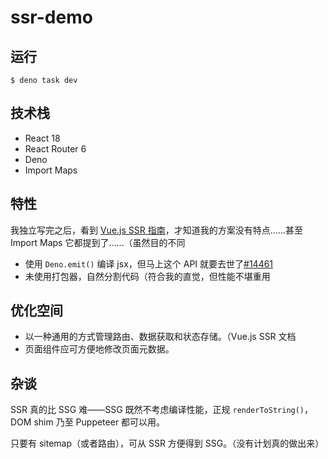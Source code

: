 # ssr-demo

## 运行

```console
$ deno task dev
```

## 技术栈

- React 18
- React Router 6
- Deno
- Import Maps

## 特性

我独立写完之后，看到
[Vue.js SSR 指南](https://staging-cn.vuejs.org/guide/scaling-up/ssr.html#basic-tutorial)，才知道我的方案没有特点……甚至
Import Maps 它都提到了……（虽然目的不同

- 使用 `Deno.emit()` 编译 jsx，但马上这个 API
  就要去世了[#14461](https://github.com/denoland/deno/issues/14461)
- 未使用打包器，自然分割代码（符合我的直觉，但性能不堪重用

## 优化空间

- 以一种通用的方式管理路由、数据获取和状态存储。（Vue.js SSR 文档
- 页面组件应可方便地修改页面元数据。

## 杂谈

SSR 真的比 SSG 难——SSG 既然不考虑编译性能，正规 `renderToString()`，DOM shim 乃至 Puppeteer 都可以用。

只要有 sitemap（或者路由），可从 SSR 方便得到 SSG。（没有计划真的做出来）

<!-- ## Fetch Router

懒得多开仓库，先放一起。

路径解析逻辑参考：

- Starlette, Django
- oak
- servest
- URLPattern

中间件不打算做。 -->
